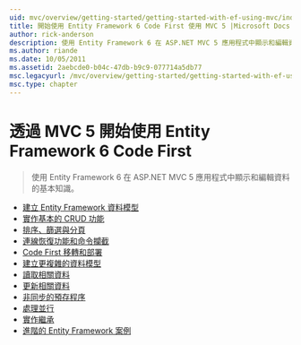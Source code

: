 ```yaml
---
uid: mvc/overview/getting-started/getting-started-with-ef-using-mvc/index
title: 開始使用 Entity Framework 6 Code First 使用 MVC 5 |Microsoft Docs
author: rick-anderson
description: 使用 Entity Framework 6 在 ASP.NET MVC 5 應用程式中顯示和編輯資料的基本知識。
ms.author: riande
ms.date: 10/05/2011
ms.assetid: 2aebcde0-b04c-47db-b9c9-077714a5db77
msc.legacyurl: /mvc/overview/getting-started/getting-started-with-ef-using-mvc
msc.type: chapter
---
```

<a name="getting-started-with-entity-framework-6-code-first-using-mvc-5"></a>透過 MVC 5 開始使用 Entity Framework 6 Code First
====================
> 使用 Entity Framework 6 在 ASP.NET MVC 5 應用程式中顯示和編輯資料的基本知識。


- [建立 Entity Framework 資料模型](creating-an-entity-framework-data-model-for-an-asp-net-mvc-application.md)
- [實作基本的 CRUD 功能](implementing-basic-crud-functionality-with-the-entity-framework-in-asp-net-mvc-application.md)
- [排序、篩選與分頁](sorting-filtering-and-paging-with-the-entity-framework-in-an-asp-net-mvc-application.md)
- [連線恢復功能和命令攔截](connection-resiliency-and-command-interception-with-the-entity-framework-in-an-asp-net-mvc-application.md)
- [Code First 移轉和部署](migrations-and-deployment-with-the-entity-framework-in-an-asp-net-mvc-application.md)
- [建立更複雜的資料模型](creating-a-more-complex-data-model-for-an-asp-net-mvc-application.md)
- [讀取相關資料](reading-related-data-with-the-entity-framework-in-an-asp-net-mvc-application.md)
- [更新相關資料](updating-related-data-with-the-entity-framework-in-an-asp-net-mvc-application.md)
- [非同步的預存程序](async-and-stored-procedures-with-the-entity-framework-in-an-asp-net-mvc-application.md)
- [處理並行](handling-concurrency-with-the-entity-framework-in-an-asp-net-mvc-application.md)
- [實作繼承](implementing-inheritance-with-the-entity-framework-in-an-asp-net-mvc-application.md)
- [進階的 Entity Framework 案例](advanced-entity-framework-scenarios-for-an-mvc-web-application.md)
